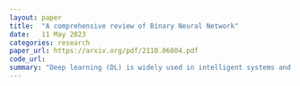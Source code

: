 ```yaml
---
layout: paper
title:  "A comprehensive review of Binary Neural Network"
date:   11 May 2023
categories: research
paper_url: https://arxiv.org/pdf/2110.06804.pdf
code_url: 
summary: "Deep learning (DL) is widely used in intelligent systems and real-life applications, but its deployment on computationally limited and energy-constrained devices requires efficient technologies like Binary Neural Networks (BNN). BNNs save significant storage, computation cost, and energy, making them ideal for small devices, despite the trade-offs in memory and performance. This article offers a comprehensive review of BNN developments, focusing on 1-bit activations and weights. It covers the evolution of BNN, from early models to advanced algorithms and design aspects, and addresses BNN optimization, deployment, computing architectures, and diverse applications. It also outlines potential research directions in BNN technology."
---
```


